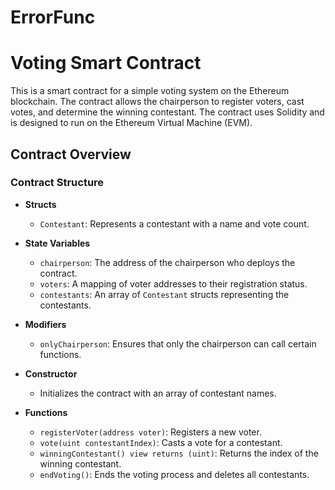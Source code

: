 # ErrorFunc


# Voting Smart Contract

This is a smart contract for a simple voting system on the Ethereum blockchain. The contract allows the chairperson to register voters, cast votes, and determine the winning contestant. The contract uses Solidity and is designed to run on the Ethereum Virtual Machine (EVM).

## Contract Overview

### Contract Structure

- **Structs**
  - `Contestant`: Represents a contestant with a name and vote count.

- **State Variables**
  - `chairperson`: The address of the chairperson who deploys the contract.
  - `voters`: A mapping of voter addresses to their registration status.
  - `contestants`: An array of `Contestant` structs representing the contestants.

- **Modifiers**
  - `onlyChairperson`: Ensures that only the chairperson can call certain functions.

- **Constructor**
  - Initializes the contract with an array of contestant names.

- **Functions**
  - `registerVoter(address voter)`: Registers a new voter.
  - `vote(uint contestantIndex)`: Casts a vote for a contestant.
  - `winningContestant() view returns (uint)`: Returns the index of the winning contestant.
  - `endVoting()`: Ends the voting process and deletes all contestants.
